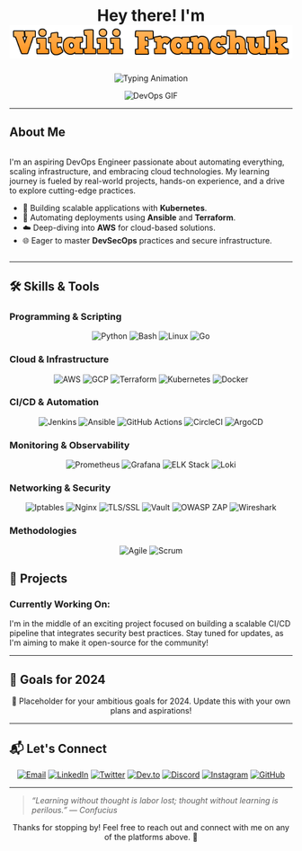 <h1 align="center">
  Hey there! I'm <br>
  <img src="cooltext469510356555493(3).png" alt="Vitalii Franchuk">
</h1>

<p align="center">
  <img src="https://readme-typing-svg.herokuapp.com?font=Fira+Code&size=24&duration=4000&color=ff6347&center=true&vCenter=true&lines=DevOps+Engineer;Automation+Cloud;Always+Learning+and+Growing" alt="Typing Animation">
</p>

<div align="center">
  <img src="https://media.giphy.com/media/5ndklThG9vUUdTmgMn/giphy.gif" width="400" alt="DevOps GIF">
</div>

---

## About Me

<div style="display: flex; align-items: center; justify-content: space-between;">
  <div style="flex: 1;">
    <p>
      I'm an aspiring DevOps Engineer passionate about automating everything, scaling infrastructure, and embracing cloud technologies. My learning journey is fueled by real-world projects, hands-on experience, and a drive to explore cutting-edge practices.
    </p>
    <ul>
      <li>🚀 Building scalable applications with <b>Kubernetes</b>.</li>
      <li>🔧 Automating deployments using <b>Ansible</b> and <b>Terraform</b>.</li>
      <li>☁️ Deep-diving into <b>AWS</b> for cloud-based solutions.</li>
      <li>🌐 Eager to master <b>DevSecOps</b> practices and secure infrastructure.</li>
    </ul>
  </div>
</div>

---

## 🛠️ Skills & Tools

### Programming & Scripting
<p align="center">
  <img src="https://img.shields.io/badge/Python-3776AB?style=for-the-badge&logo=python&logoColor=white" alt="Python">
  <img src="https://img.shields.io/badge/Bash-4EAA25?style=for-the-badge&logo=gnu-bash&logoColor=white" alt="Bash">
  <img src="https://img.shields.io/badge/Linux-FCC624?style=for-the-badge&logo=linux&logoColor=black" alt="Linux">
  <img src="https://img.shields.io/badge/Go-00ADD8?style=for-the-badge&logo=go&logoColor=white" alt="Go">
</p>

### Cloud & Infrastructure
<p align="center">
  <img src="https://img.shields.io/badge/AWS-232F3E?style=for-the-badge&logo=amazon-aws&logoColor=white" alt="AWS">
  <img src="https://img.shields.io/badge/GCP-4285F4?style=for-the-badge&logo=google-cloud&logoColor=white" alt="GCP">
  <img src="https://img.shields.io/badge/Terraform-623CE4?style=for-the-badge&logo=terraform&logoColor=white" alt="Terraform">
  <img src="https://img.shields.io/badge/Kubernetes-326CE5?style=for-the-badge&logo=kubernetes&logoColor=white" alt="Kubernetes">
  <img src="https://img.shields.io/badge/Docker-2496ED?style=for-the-badge&logo=docker&logoColor=white" alt="Docker">
</p>

### CI/CD & Automation
<p align="center">
  <img src="https://img.shields.io/badge/Jenkins-D24939?style=for-the-badge&logo=jenkins&logoColor=white" alt="Jenkins">
  <img src="https://img.shields.io/badge/Ansible-EE0000?style=for-the-badge&logo=ansible&logoColor=white" alt="Ansible">
  <img src="https://img.shields.io/badge/GitHub%20Actions-2088FF?style=for-the-badge&logo=github-actions&logoColor=white" alt="GitHub Actions">
  <img src="https://img.shields.io/badge/CircleCI-343434?style=for-the-badge&logo=circleci&logoColor=white" alt="CircleCI">
  <img src="https://img.shields.io/badge/ArgoCD-EF7B4D?style=for-the-badge&logo=argo&logoColor=white" alt="ArgoCD">
</p>

### Monitoring & Observability
<p align="center">
  <img src="https://img.shields.io/badge/Prometheus-E6522C?style=for-the-badge&logo=prometheus&logoColor=white" alt="Prometheus">
  <img src="https://img.shields.io/badge/Grafana-F46800?style=for-the-badge&logo=grafana&logoColor=white" alt="Grafana">
  <img src="https://img.shields.io/badge/ELK%20Stack-005571?style=for-the-badge&logo=elastic&logoColor=white" alt="ELK Stack">
  <img src="https://img.shields.io/badge/Loki-0B1834?style=for-the-badge&logo=grafana&logoColor=white" alt="Loki">
</p>

### Networking & Security
<p align="center">
  <img src="https://img.shields.io/badge/Iptables-009900?style=for-the-badge&logo=linux&logoColor=white" alt="Iptables">
  <img src="https://img.shields.io/badge/Nginx-009639?style=for-the-badge&logo=nginx&logoColor=white" alt="Nginx">
  <img src="https://img.shields.io/badge/TLS%20%2F%20SSL-3C873A?style=for-the-badge&logo=letsencrypt&logoColor=white" alt="TLS/SSL">
  <img src="https://img.shields.io/badge/Vault-007ACC?style=for-the-badge&logo=hashicorp&logoColor=white" alt="Vault">
  <img src="https://img.shields.io/badge/OWASP%20ZAP-181717?style=for-the-badge&logo=zap&logoColor=white" alt="OWASP ZAP">
  <img src="https://img.shields.io/badge/Wireshark-1679A7?style=for-the-badge&logo=wireshark&logoColor=white" alt="Wireshark">
</p>

### Methodologies
<p align="center">
  <img src="https://img.shields.io/badge/Agile-FF6600?style=for-the-badge&logo=agile&logoColor=white" alt="Agile">
  <img src="https://img.shields.io/badge/Scrum-6DB33F?style=for-the-badge&logo=scrum&logoColor=white" alt="Scrum">
</p>


## 🚧 Projects

### Currently Working On:
I'm in the middle of an exciting project focused on building a scalable CI/CD pipeline that integrates security best practices. Stay tuned for updates, as I'm aiming to make it open-source for the community!

---

## 🎯 Goals for 2024

<div align="center">
  <p>🚀 Placeholder for your ambitious goals for 2024. Update this with your own plans and aspirations!</p>
</div>

---

## 📬 Let's Connect

<p align="center">
  <a href="mailto:your.email@example.com"><img src="https://img.shields.io/badge/Email-D14836?style=for-the-badge&logo=gmail&logoColor=white" alt="Email"></a>
  <a href="https://www.linkedin.com/in/your-profile"><img src="https://img.shields.io/badge/LinkedIn-0A66C2?style=for-the-badge&logo=linkedin&logoColor=white" alt="LinkedIn"></a>
  <a href="https://twitter.com/your-profile"><img src="https://img.shields.io/badge/Twitter-1DA1F2?style=for-the-badge&logo=twitter&logoColor=white" alt="Twitter"></a>
  <a href="https://www.dev.to/your-profile"><img src="https://img.shields.io/badge/Dev.to-0A0A0A?style=for-the-badge&logo=dev.to&logoColor=white" alt="Dev.to"></a>
  <a href="https://discord.gg/your-invite-link"><img src="https://img.shields.io/badge/Discord-7289DA?style=for-the-badge&logo=discord&logoColor=white" alt="Discord"></a>
  <a href="https://www.instagram.com/your-profile"><img src="https://img.shields.io/badge/Instagram-E4405F?style=for-the-badge&logo=instagram&logoColor=white" alt="Instagram"></a>
  <a href="https://github.com/your-profile"><img src="https://img.shields.io/badge/GitHub-181717?style=for-the-badge&logo=github&logoColor=white" alt="GitHub"></a>
</p>

---

> _“Learning without thought is labor lost; thought without learning is perilous.” — Confucius_

<p align="center">
  Thanks for stopping by! Feel free to reach out and connect with me on any of the platforms above. 🌟
</p>

